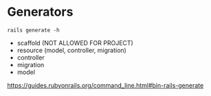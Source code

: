 # Generators
    rails generate -h

- scaffold (NOT ALLOWED FOR PROJECT)
- resource (model, controller, migration)
- controller
- migration
- model

https://guides.rubyonrails.org/command_line.html#bin-rails-generate
